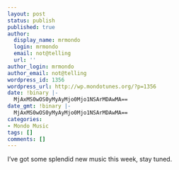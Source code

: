 ```yaml
---
layout: post
status: publish
published: true
author:
  display_name: mrmondo
  login: mrmondo
  email: not@telling
  url: ''
author_login: mrmondo
author_email: not@telling
wordpress_id: 1356
wordpress_url: http://wp.mondotunes.org/?p=1356
date: !binary |-
  MjAxMS0wOS0yMyAyMjo0Mjo1NSArMDAwMA==
date_gmt: !binary |-
  MjAxMS0wOS0yMyAyMjo0Mjo1NSArMDAwMA==
categories:
- Mondo Music
tags: []
comments: []
---
```

I&#8217;ve got some splendid new music this week, stay tuned.
